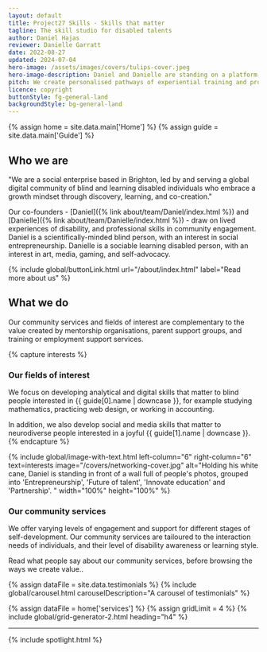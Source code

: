```yaml
---
layout: default
title: Project27 Skills - Skills that matter
tagline: The skill studio for disabled talents
author: Daniel Hajas
reviewer: Danielle Garratt
date: 2022-08-27
updated: 2024-07-04
hero-image: /assets/images/covers/tulips-cover.jpeg
hero-image-description: Daniel and Danielle are standing on a platform, with vast fields of colourful tulips and a canal in the background. Both of them smile at the camera.
pitch: We create personalised pathways of experiential training and professional development opportunities for blind and learning-disabled individuals. Through our community-driven learning resources and co-working platform, we provide a safe-space and tailored support to help members develop valuable skills, find their passions, and succeed in the job market, such that they can grow personally and professionally at the pace that suits them.
licence: copyright
buttonStyle: fg-general-land
backgroundStyle: bg-general-land
---
```


{% assign home = site.data.main['Home'] %}
{% assign guide = site.data.main['Guide'] %}

## Who we are

"We are a social enterprise based in Brighton, led by and serving a global digital community of blind and learning disabled individuals who embrace a growth mindset through discovery, learning, and co-creation."

Our co-founders - [Daniel]({% link about/team/Daniel/index.html %}) and [Danielle]({% link about/team/Danielle/index.html %}) - draw on lived experiences of disability, and professional skills in community engagement.
Daniel is a scientifically-minded blind person, with an interest in social entrepreneurship.
Danielle is a sociable learning disabled person, with an interest in art, media, gaming, and self-advocacy.

{% include global/buttonLink.html url="/about/index.html" label="Read more about us" %}

## What we do

Our community services and fields of interest are complementary to the value created by mentorship organisations, parent support groups, and training or employment support services.

{% capture interests %}
### Our fields of interest

We focus on developing analytical and digital skills that matter to blind people interested in {{ guide[0].name | downcase }}, for example studying mathematics, practicing web design, or working in accounting.

In addition, we also develop social and media skills that matter to neurodiverse people  interested in a joyful {{ guide[1].name | downcase }}.
{% endcapture %}

{% include global/image-with-text.html left-column="6" right-column="6" text=interests image="/covers/networking-cover.jpg" alt="Holding his white cane, Daniel is standing in front of a wall full of people's photos, grouped into 'Entrepreneurship', 'Future of talent', 'Innovate education' and 'Partnership'.
" width="100%" height="100%" %}

### Our community services

We offer varying levels of engagement and support for different stages of self-development.
Our community services are tailoured to the interaction needs of individuals, and their level of disability awareness or learning style.

Read what people say about our community services, before browsing the ways we create value..

{% assign dataFile = site.data.testimonials %}
{% include global/carousel.html carouselDescription="A carousel of testimonials" %}

{% assign dataFile = home['services'] %}
{% assign gridLimit = 4 %}
{% include global/grid-generator-2.html heading="h4" %}

---

{% include spotlight.html %}
